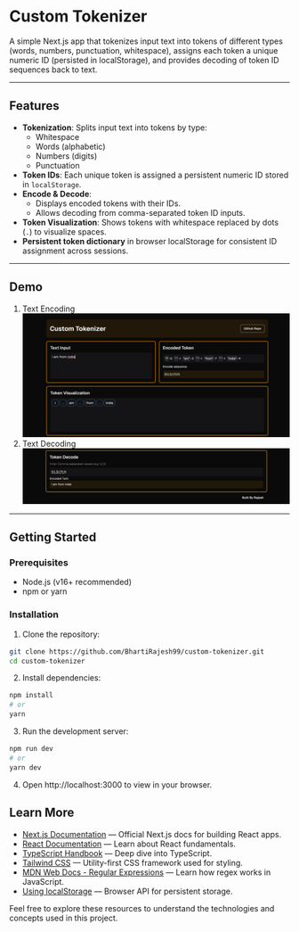 # Custom Tokenizer

A simple Next.js app that tokenizes input text into tokens of different types (words, numbers, punctuation, whitespace), assigns each token a unique numeric ID (persisted in localStorage), and provides decoding of token ID sequences back to text.

---

## Features

- **Tokenization**: Splits input text into tokens by type:
  - Whitespace
  - Words (alphabetic)
  - Numbers (digits)
  - Punctuation
- **Token IDs**: Each unique token is assigned a persistent numeric ID stored in `localStorage`.
- **Encode & Decode**:
  - Displays encoded tokens with their IDs.
  - Allows decoding from comma-separated token ID inputs.
- **Token Visualization**: Shows tokens with whitespace replaced by dots (`.`) to visualize spaces.
- **Persistent token dictionary** in browser localStorage for consistent ID assignment across sessions.

---

## Demo

1. Text Encoding
   ![Text Encoding](public/images/1.png)
2. Text Decoding
   ![Text Decoding](public/images/2.png)

---

## Getting Started

### Prerequisites

- Node.js (v16+ recommended)
- npm or yarn

### Installation

1. Clone the repository:

```bash
git clone https://github.com/BhartiRajesh99/custom-tokenizer.git
cd custom-tokenizer
```

2. Install dependencies:

```bash
npm install
# or
yarn
```

3. Run the development server:

```bash
npm run dev
# or
yarn dev
```

4. Open http://localhost:3000 to view in your browser.

## Learn More

- [Next.js Documentation](https://nextjs.org/docs) — Official Next.js docs for building React apps.
- [React Documentation](https://reactjs.org/docs/getting-started.html) — Learn about React fundamentals.
- [TypeScript Handbook](https://www.typescriptlang.org/docs/handbook/intro.html) — Deep dive into TypeScript.
- [Tailwind CSS](https://tailwindcss.com/docs) — Utility-first CSS framework used for styling.
- [MDN Web Docs - Regular Expressions](https://developer.mozilla.org/en-US/docs/Web/JavaScript/Guide/Regular_Expressions) — Learn how regex works in JavaScript.
- [Using localStorage](https://developer.mozilla.org/en-US/docs/Web/API/Window/localStorage) — Browser API for persistent storage.

Feel free to explore these resources to understand the technologies and concepts used in this project.
